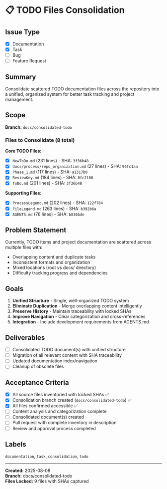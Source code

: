 # 📋 TODO Files Consolidation

## Issue Type

- [x] Documentation
- [x] Task
- [ ] Bug
- [ ] Feature Request

## Summary

Consolidate scattered TODO documentation files across the repository into a unified, organized system for better task tracking and project management.

## Scope

**Branch:** `docs/consolidated-todo`

### Files to Consolidate (8 total)

**Core TODO Files:**

- [x] `NewToDo.md` (231 lines) - SHA: `3f36b48`
- [x] `docs/process/repo_organization.md` (27 lines) - SHA: `96fc1aa`
- [x] `Phase_1.md` (117 lines) - SHA: `a1317b0`
- [x] `ReviewKey.md` (184 lines) - SHA: `0fc2186`
- [x] `ToDo.md` (201 lines) - SHA: `3f36b48`

**Supporting Files:**

- [x] `ProcessLegend.md` (202 lines) - SHA: `122f784`
- [x] `FileLegend.md` (263 lines) - SHA: `b392b6a`
- [x] `AGENTS.md` (76 lines) - SHA: `b836bde`

## Problem Statement

Currently, TODO items and project documentation are scattered across multiple files with:

- Overlapping content and duplicate tasks
- Inconsistent formats and organization
- Mixed locations (root vs docs/ directory)
- Difficulty tracking progress and dependencies

## Goals

1. **Unified Structure** - Single, well-organized TODO system
2. **Eliminate Duplication** - Merge overlapping content intelligently
3. **Preserve History** - Maintain traceability with locked SHAs
4. **Improve Navigation** - Clear categorization and cross-references
5. **Integration** - Include development requirements from AGENTS.md

## Deliverables

- [ ] Consolidated TODO document(s) with unified structure
- [ ] Migration of all relevant content with SHA traceability
- [ ] Updated documentation index/navigation
- [ ] Cleanup of obsolete files

## Acceptance Criteria

- [x] All source files inventoried with locked SHAs ✅
- [x] Consolidation branch created (`docs/consolidated-todo`) ✅
- [x] All files confirmed accessible ✅
- [ ] Content analysis and categorization complete
- [ ] Consolidated document(s) created
- [ ] Pull request with complete inventory in description
- [ ] Review and approval process completed

## Labels

`documentation`, `task`, `consolidation`, `todo`

---

**Created:** 2025-08-08  
**Branch:** docs/consolidated-todo  
**Files Locked:** 9 files with SHAs captured
